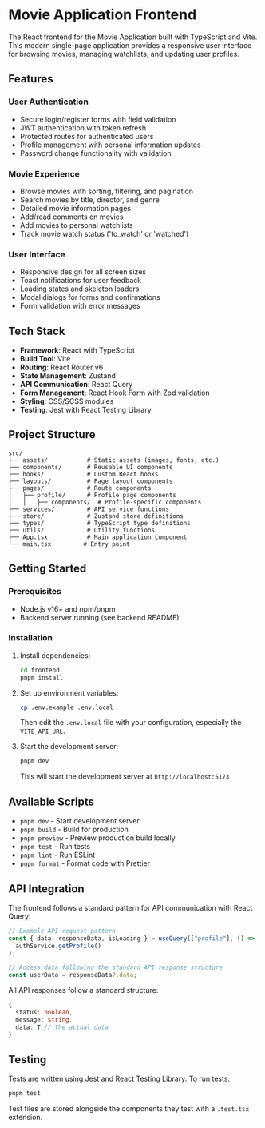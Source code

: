 # Movie Application Frontend

The React frontend for the Movie Application built with TypeScript and Vite. This modern single-page application provides a responsive user interface for browsing movies, managing watchlists, and updating user profiles.

## Features

### User Authentication

- Secure login/register forms with field validation
- JWT authentication with token refresh
- Protected routes for authenticated users
- Profile management with personal information updates
- Password change functionality with validation

### Movie Experience

- Browse movies with sorting, filtering, and pagination
- Search movies by title, director, and genre
- Detailed movie information pages
- Add/read comments on movies
- Add movies to personal watchlists
- Track movie watch status ('to_watch' or 'watched')

### User Interface

- Responsive design for all screen sizes
- Toast notifications for user feedback
- Loading states and skeleton loaders
- Modal dialogs for forms and confirmations
- Form validation with error messages

## Tech Stack

- **Framework**: React with TypeScript
- **Build Tool**: Vite
- **Routing**: React Router v6
- **State Management**: Zustand
- **API Communication**: React Query
- **Form Management**: React Hook Form with Zod validation
- **Styling**: CSS/SCSS modules
- **Testing**: Jest with React Testing Library

## Project Structure

```
src/
├── assets/           # Static assets (images, fonts, etc.)
├── components/       # Reusable UI components
├── hooks/            # Custom React hooks
├── layouts/          # Page layout components
├── pages/            # Route components
│   ├── profile/      # Profile page components
│   │   ├── components/  # Profile-specific components
├── services/         # API service functions
├── store/            # Zustand store definitions
├── types/            # TypeScript type definitions
├── utils/            # Utility functions
├── App.tsx           # Main application component
└── main.tsx         # Entry point
```

## Getting Started

### Prerequisites

- Node.js v16+ and npm/pnpm
- Backend server running (see backend README)

### Installation

1. Install dependencies:

   ```bash
   cd frontend
   pnpm install
   ```

2. Set up environment variables:

   ```bash
   cp .env.example .env.local
   ```

   Then edit the `.env.local` file with your configuration, especially the `VITE_API_URL`.

3. Start the development server:
   ```bash
   pnpm dev
   ```
   This will start the development server at `http://localhost:5173`

## Available Scripts

- `pnpm dev` - Start development server
- `pnpm build` - Build for production
- `pnpm preview` - Preview production build locally
- `pnpm test` - Run tests
- `pnpm lint` - Run ESLint
- `pnpm format` - Format code with Prettier

## API Integration

The frontend follows a standard pattern for API communication with React Query:

```typescript
// Example API request pattern
const { data: responseData, isLoading } = useQuery(["profile"], () =>
  authService.getProfile()
);

// Access data following the standard API response structure
const userData = responseData?.data;
```

All API responses follow a standard structure:

```typescript
{
  status: boolean,
  message: string,
  data: T // The actual data
}
```

## Testing

Tests are written using Jest and React Testing Library. To run tests:

```bash
pnpm test
```

Test files are stored alongside the components they test with a `.test.tsx` extension.

